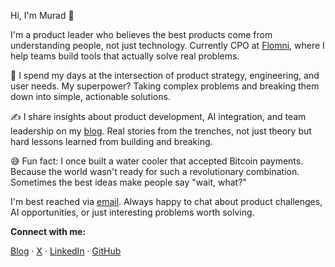 Hi, I'm Murad 👋

I'm a product leader who believes the best products come from understanding people, not just technology. Currently CPO at [Flomni](https://flomni.com/en), where I help teams build tools that actually solve real problems.

🚀 I spend my days at the intersection of product strategy, engineering, and user needs. My superpower? Taking complex problems and breaking them down into simple, actionable solutions.

✍️ I share insights about product development, AI integration, and team leadership on my [blog](https://murabcd.vercel.app). Real stories from the trenches, not just theory but hard lessons learned from building and breaking.

😅 Fun fact: I once built a water cooler that accepted Bitcoin payments. Because the world wasn't ready for such a revolutionary combination. Sometimes the best ideas make people say "wait, what?"

I'm best reached via [email](mailto:murad@flomni.com). Always happy to chat about product challenges, AI opportunities, or just interesting problems worth solving.

**Connect with me:**

[Blog](https://murabcd.vercel.app) · [X](https://x.com/murabcd) · [LinkedIn](https://www.linkedin.com/in/murabcd/) · [GitHub](https://github.com/murabcd)

